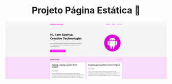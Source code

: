<h1 align="center" >Projeto Página Estática 🎯</h1>
<img src="https://github.com/devsophya/HTML-e-CSS/blob/main/Projeto/assets/Projeto%20Pagina%20Estatica.png">
